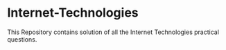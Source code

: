 # Internet-Technologies
This Repository contains solution of all the Internet Technologies practical questions. 
